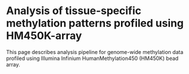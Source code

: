 # Analysis of tissue-specific methylation patterns profiled using HM450K-array
This page describes analysis pipeline for genome-wide methylation data profiled using Illumina Infinium HumanMethylation450 (HM450K) bead array. 

